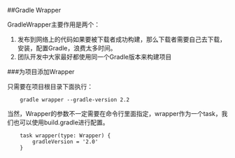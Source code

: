 ##Gradle Wrapper

GradleWrapper主要作用是两个：

1. 发布到网络上的代码如果要被下载者成功构建，那么下载者需要自己去下载，安装，配置Gradle，浪费太多时间。
2. 团队开发中大家最好都使用同一个Gradle版本来构建项目

###为项目添加Wrapper

只需要在项目根目录下面执行：

		gradle wrapper --gradle-version 2.2
		
当然，Wrapper的参数不一定需要在命令行里面指定，wrapper作为一个task，我们也可以使用build.gradle进行配置。

		task wrapper(type: Wrapper) {
			gradleVersion = '2.0'
		}


